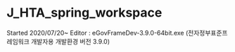 # J_HTA_spring_workspace

Started 2020/07/20~
Editor : eGovFrameDev-3.9.0-64bit.exe (전자정부표준프레임워크 개발자용 개발환경 버전 3.9.0)

